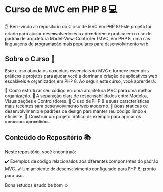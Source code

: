 # Curso de MVC em PHP 8 :computer:

:raised_hand: Bem-vindo ao repositório do Curso de MVC em PHP 8! Este projeto foi criado para ajudar desenvolvedores a aprenderem e praticarem o uso do padrão de arquitetura Model-View-Controller (MVC) em PHP 8, uma das linguagens de programação mais populares para desenvolvimento web.

## Sobre o Curso :rocket:

Este curso aborda os conceitos essenciais do MVC e fornece exemplos práticos e projetos para ajudar você a dominar a criação de aplicativos web escaláveis e organizados em PHP 8. Ao seguir este curso, você aprenderá:

:fish_cake: Como estruturar seu código em uma arquitetura MVC para uma melhor organização.
:fish_cake: A separação clara de responsabilidades entre Modelos, Visualizações e Controladores.
:fish_cake: O uso de PHP 8 e suas características mais recentes para desenvolvimento web moderno.
:fish_cake: Boas práticas de desenvolvimento e padrões de design para manter seu código limpo e eficiente.
:fish_cake: Construir um projeto prático de exemplo para aplicar os conceitos aprendidos.

## Conteúdo do Repositório :books:

Neste repositório, você encontrará:

:heavy_check_mark: Exemplos de código relacionados aos diferentes componentes do padrão MVC.
:heavy_check_mark: Um ambiente de desenvolvimento configurado para PHP 8, pronto para uso.

Bons estudos e tudo be bom :relaxed:

